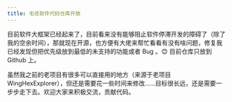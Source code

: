 ```yaml
---
title: 毛坯软件代码仓库开放
---
```


目前软件大框架已经起来了，目前看来没有能够阻止软件停滞开发的障碍了（除了我的空余时间），那就现在开源，也方便有大佬来帮忙看看有没有啥问题，修复我已经发现但把优先级放到最低的未支持的功能或者 Bug 。😊 目前仓库只放到 Github 上。

虽然我之前的老项目有很多可以直接用的地方（来源于老项目 WingHexExplorer），但还是需要花一些时间来修改……目标很长远，还是需要一步步走下去。欢迎大家来积极交流，贡献代码。
